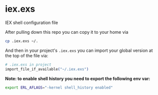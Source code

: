 # iex.exs
IEX shell configuration file

After pulling down this repo you can copy it to your home via

```bash
cp .iex.exs ~/.
```

And then in your project's `.iex.exs` you can import your global version at the top of the file via:

```elixir
# .iex.exs in project
import_file_if_available("~/.iex.exs")
```

**Note: to enable shell history you need to export the following env var:**
```bash
export ERL_AFLAGS="-kernel shell_history enabled" 
```

